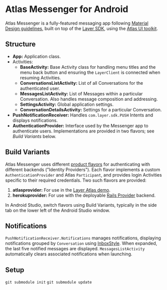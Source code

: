 # Atlas Messenger for Android

Atlas Messenger is a fully-featured messaging app following [Material Design guidelines](https://www.google.com/design/spec/material-design/introduction.html#introduction-goals), built on top of the [Layer SDK](https://layer.com/), using the [Atlas UI toolkit](https://github.com/layerhq/Atlas-Android).

## Structure

* **App:** Application class.
* Activities:
  * **BaseActivity:** Base Activity class for handling menu titles and the menu back button and ensuring the `LayerClient` is connected when resuming Activities.
  * **ConversationsListActivity:** List of all Conversations for the authenticated user.
  * **MessagesListActivity:** List of Messages within a particular Conversation.  Also handles message composition and addressing.
  * **SettingsActivity:** Global application settings.
  * **ConversationDetailsActivity:** Settings for a particular Conversation.
* **PushNotificationReceiver:** Handles `com.layer.sdk.PUSH` Intents and displays notifications.
* **AuthenticationProvider:** Interface used by the Messenger app to authenticate users.  Implementations are provided in two flavors; see *Build Variants* below.

## Build Variants

Atlas Messenger uses different [product flavors](http://developer.android.com/tools/building/configuring-gradle.html#workBuildVariants) for authenticating with different backends ("Identity Providers").  Each flavor implements a custom `AuthenticationProvider` and Atlas `Participant`, and provides login Activities specific to their required credentials.  Two such flavors are provided:

1. **atlasprovider:** For use in the [Layer Atlas demo](https://getatlas.layer.com/android).
2. **herokuprovider:** For use with the deployable [Rails Provider](https://github.com/layerhq/layer-identity-provider) backend.

In Android Studio, switch flavors using Build Variants, typically in the side tab on the lower left of the Android Studio window.

## Notifications

`PushNotificationReceiver.Notifications` manages notifications, displaying notifications grouped by `Conversation` using [InboxStyle](http://developer.android.com/reference/android/support/v4/app/NotificationCompat.InboxStyle.html).  When expanded, the last five notified messages are displayed.  `MessagesListActivity` automatically clears associated notifications when launching.

## Setup

`git submodule init`
`git submodule update`

